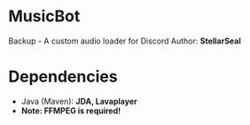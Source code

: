 # MusicBot
Backup - A custom audio loader for Discord
Author: **StellarSeal**

# Dependencies
- Java (Maven): **JDA, Lavaplayer**
- **Note: FFMPEG is required!**
